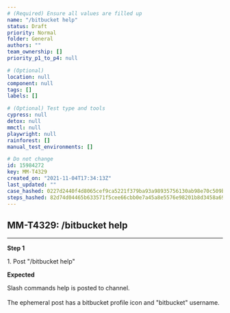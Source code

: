 ```yaml
---
# (Required) Ensure all values are filled up
name: "/bitbucket help"
status: Draft
priority: Normal
folder: General
authors: ""
team_ownership: []
priority_p1_to_p4: null

# (Optional)
location: null
component: null
tags: []
labels: []

# (Optional) Test type and tools
cypress: null
detox: null
mmctl: null
playwright: null
rainforest: []
manual_test_environments: []

# Do not change
id: 15984272
key: MM-T4329
created_on: "2021-11-04T17:34:13Z"
last_updated: ""
case_hashed: 0227d2440f4d8065cef9ca5221f379ba93a98935756130ab98e70c509b03b26c625130a14576a4e23acbd57a7a317c67
steps_hashed: 82d74d04465b633571f5cee66cbb0e7a45a8e5576e98201b8d3458a6934e04d20f0f3b8b2874b54eda772dbe71718116
---
```


<!-- (Auto-generated) Based on frontmatter's "key" and "name" -->

## MM-T4329: /bitbucket help

---

**Step 1**

1\. Post "/bitbucket help"

**Expected**

Slash commands help is posted to channel.\
\
The ephemeral post has a bitbucket profile icon and "bitbucket" username.
